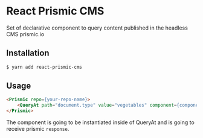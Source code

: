 # React Prismic CMS

Set of declarative component to query content published in the headless CMS prismic.io

## Installation

```bash
$ yarn add react-prismic-cms
```        

## Usage

```html
<Prismic repo={your-repo-name}>
    <QueryAt path="document.type" value="vegetables" component={component}/>
</Prismic>
```

The component is going to be instantiated inside of QueryAt and is going to receive 
prismic `response`.  


